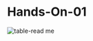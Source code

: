 # Hands-On-01
![table-read me](https://user-images.githubusercontent.com/102432345/205442702-64a6f0f8-9826-40f5-872e-8e1e87907f79.png)
